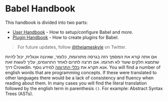 # Babel Handbook

This handbook is divided into two parts:

  * [User Handbook](user-handbook.md) - How to setup/configure Babel and more.
  * [Plugin Handbook](plugin-handbook.md) - How to create plugins for Babel.

> For future updates, follow [@thejameskyle](https://twitter.com/thejameskyle) on Twitter.

אם אתה קורא את המסמך הזה בגרסה מתורגמת, כלומר, שאיננה אנגלית, יכול להיות שתמצא חלקים שעוד לא תורגמו. אם תרצה לתרום לאחד התרגומים, עליך לעשות זאת דרך Crowdin. אנא תקרא את [כללי התרומה](/CONTRIBUTING.md) למידע נוסף. You will find a number of english words that are programming concepts. If these were translated to other languages there would be a lack of consistency and fluency when reading about them. In many cases you will find the literal translation followed by the english term in parenthesis `()`. For example: Abstract Syntax Trees (ASTs).
